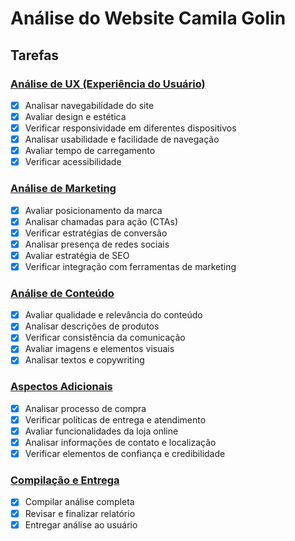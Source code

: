 # Análise do Website Camila Golin

## Tarefas

### [Análise de UX (Experiência do Usuário)](analise_ux.md)
- [x] Analisar navegabilidade do site
- [x] Avaliar design e estética
- [x] Verificar responsividade em diferentes dispositivos
- [x] Analisar usabilidade e facilidade de navegação
- [x] Avaliar tempo de carregamento
- [x] Verificar acessibilidade

### [Análise de Marketing](analise_marketing.md)
- [x] Avaliar posicionamento da marca
- [x] Analisar chamadas para ação (CTAs)
- [x] Verificar estratégias de conversão
- [x] Analisar presença de redes sociais
- [x] Avaliar estratégia de SEO
- [x] Verificar integração com ferramentas de marketing

### [Análise de Conteúdo](analise_conteudo.md)
- [x] Avaliar qualidade e relevância do conteúdo
- [x] Analisar descrições de produtos
- [x] Verificar consistência da comunicação
- [x] Avaliar imagens e elementos visuais
- [x] Analisar textos e copywriting

### [Aspectos Adicionais](analise_aspectos_adicionais.md)
- [x] Analisar processo de compra
- [x] Verificar políticas de entrega e atendimento
- [x] Avaliar funcionalidades da loja online
- [x] Analisar informações de contato e localização
- [x] Verificar elementos de confiança e credibilidade

### [Compilação e Entrega](relatorio_completo.md)
- [x] Compilar análise completa
- [x] Revisar e finalizar relatório
- [x] Entregar análise ao usuário
